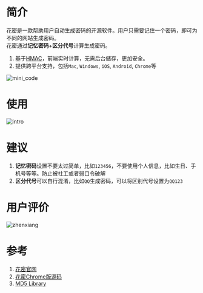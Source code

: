 # 简介
花密是一款帮助用户自动生成密码的开源软件。用户只需要记住一个密码，即可为不同的网站生成密码。  
花密通过**记忆密码**+**区分代号**计算生成密码。
1. 基于[HMAC](https://www.wikiwand.com/zh-hans/%E9%87%91%E9%91%B0%E9%9B%9C%E6%B9%8A%E8%A8%8A%E6%81%AF%E9%91%91%E5%88%A5%E7%A2%BC)，前端实时计算，无需后台储存，更加安全。
2. 提供跨平台支持，包括`Mac`, `Windows`, `iOS`, `Android`, `Chrome`等

![mini_code](https://raw.githubusercontent.com/kenmick/FlowerPassword/master/images/flower_password_mini_code.jpg)

# 使用
![intro](https://raw.githubusercontent.com/kenmick/FlowerPassword/master/images/intro.gif)

# 建议
1. **记忆密码**设置不要太过简单，比如`123456`，不要使用个人信息，比如生日、手机号等等。防止被社工或者弱口令破解
2. **区分代号**可以自行混淆，比如`QQ`生成密码，可以将区别代号设置为`QQ123`

# 用户评价
![zhenxiang](https://raw.githubusercontent.com/kenmick/FlowerPassword/master/images/zhenxiang.gif)

# 参考
1. [花密官网](https://flowerpassword.com/)
2. [花密Chrome版源码](https://github.com/FlowerPassword/chrome-extension)
3. [MD5 Library](https://github.com/blueimp/JavaScript-MD5)
